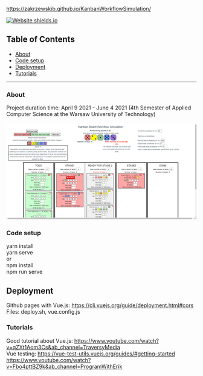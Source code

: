 https://zakrzewskib.github.io/KanbanWorkflowSimulation/

[![Website shields.io](https://img.shields.io/website-up-down-green-red/http/shields.io.svg)](https://zakrzewskib.github.io/KanbanWorkflowSimulation/)

## Table of Contents
* [About](#About)
* [Code setup](#Code-setup)
* [Deployment](#Deployment)
* [Tutorials](#Tutorials)

---

### About
Project duration time: April 9 2021 - June 4 2021 (4th Semester of Applied Computer Science at the Warsaw University of Technology)
<br />
<br />
<img src="https://github.com/zakrzewskib/KanbanWorkflowSimulation/blob/main/docs/screenshots/appearance.PNG">

### Code setup
yarn install <br />
yarn serve
<br />
or 
<br />
npm install <br />
npm run serve

## Deployment
Github pages with Vue.js: 
https://cli.vuejs.org/guide/deployment.html#cors <br />
Files: deploy.sh, vue.config.js

### Tutorials
Good tutorial about Vue.js:
https://www.youtube.com/watch?v=qZXt1Aom3Cs&ab_channel=TraversyMedia <br />
Vue testing:
https://vue-test-utils.vuejs.org/guides/#getting-started <br />
https://www.youtube.com/watch?v=Fbo4pttBZ9k&ab_channel=ProgramWithErik
